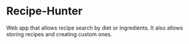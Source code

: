 # Recipe-Hunter
Web app that allows recipe search by diet or ingredients. It also allows storing recipes and creating custom ones.
